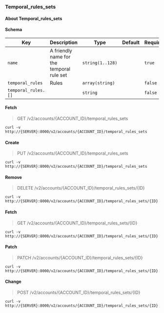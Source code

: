 ### Temporal_rules_sets

#### About Temporal_rules_sets

#### Schema

Key | Description | Type | Default | Required
--- | ----------- | ---- | ------- | --------
`name` | A friendly name for the temporal rule set | `string(1..128)` |   | `true`
`temporal_rules` | Rules | `array(string)` |   | `false`
`temporal_rules.[]` |   | `string` |   | `false`


#### Fetch

> GET /v2/accounts/{ACCOUNT_ID}/temporal_rules_sets

```curl
curl -v http://{SERVER}:8000/v2/accounts/{ACCOUNT_ID}/temporal_rules_sets
```

#### Create

> PUT /v2/accounts/{ACCOUNT_ID}/temporal_rules_sets

```curl
curl -v http://{SERVER}:8000/v2/accounts/{ACCOUNT_ID}/temporal_rules_sets
```

#### Remove

> DELETE /v2/accounts/{ACCOUNT_ID}/temporal_rules_sets/{ID}

```curl
curl -v http://{SERVER}:8000/v2/accounts/{ACCOUNT_ID}/temporal_rules_sets/{ID}
```

#### Fetch

> GET /v2/accounts/{ACCOUNT_ID}/temporal_rules_sets/{ID}

```curl
curl -v http://{SERVER}:8000/v2/accounts/{ACCOUNT_ID}/temporal_rules_sets/{ID}
```

#### Patch

> PATCH /v2/accounts/{ACCOUNT_ID}/temporal_rules_sets/{ID}

```curl
curl -v http://{SERVER}:8000/v2/accounts/{ACCOUNT_ID}/temporal_rules_sets/{ID}
```

#### Change

> POST /v2/accounts/{ACCOUNT_ID}/temporal_rules_sets/{ID}

```curl
curl -v http://{SERVER}:8000/v2/accounts/{ACCOUNT_ID}/temporal_rules_sets/{ID}
```

